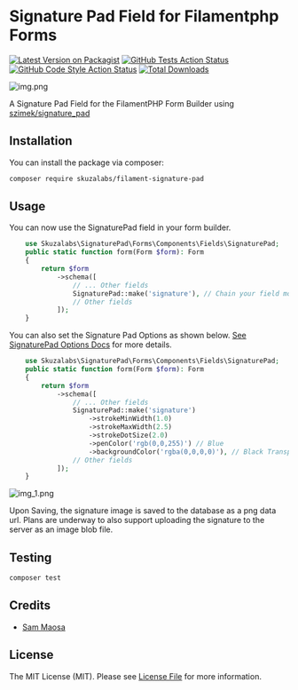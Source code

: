# Signature Pad Field for Filamentphp Forms

[![Latest Version on Packagist](https://img.shields.io/packagist/v/skuzalabs/filament-signature-pad.svg?style=flat-square)](https://packagist.org/packages/skuzalabs/filament-signature-pad)
[![GitHub Tests Action Status](https://img.shields.io/github/workflow/status/skuzalabs/filament-signature-pad/run-tests?label=tests)](https://github.com/skuzalabs/filament-signature-pad/actions?query=workflow%3Arun-tests+branch%3Amain)
[![GitHub Code Style Action Status](https://img.shields.io/github/workflow/status/skuzalabs/filament-signature-pad/Check%20&%20fix%20styling?label=code%20style)](https://github.com/skuzalabs/filament-signature-pad/actions?query=workflow%3A"Check+%26+fix+styling"+branch%3Amain)
[![Total Downloads](https://img.shields.io/packagist/dt/skuzalabs/filament-signature-pad.svg?style=flat-square)](https://packagist.org/packages/skuzalabs/filament-signature-pad)


![img.png](img.png)

A Signature Pad Field for the FilamentPHP Form Builder using [szimek/signature_pad](https://github.com/szimek/signature_pad)

## Installation

You can install the package via composer:

```bash
composer require skuzalabs/filament-signature-pad
```

## Usage

You can now use the SignaturePad field in your form builder. 
```php
    use Skuzalabs\SignaturePad\Forms\Components\Fields\SignaturePad;
    public static function form(Form $form): Form
    {
        return $form
            ->schema([
                // ... Other fields
                SignaturePad::make('signature'), // Chain your field modifiers here
                // Other fields
            ]);
    }
```
You can also set the Signature Pad Options as shown below. [See SignaturePad Options Docs](https://github.com/szimek/signature_pad#options) for more details.
```php
    use Skuzalabs\SignaturePad\Forms\Components\Fields\SignaturePad;
    public static function form(Form $form): Form
    {
        return $form
            ->schema([
                // ... Other fields
                SignaturePad::make('signature')
                    ->strokeMinWidth(1.0)
                    ->strokeMaxWidth(2.5)
                    ->strokeDotSize(2.0)
                    ->penColor('rgb(0,0,255)') // Blue
                    ->backgroundColor('rgba(0,0,0,0)'), // Black Transparent
                // Other fields
            ]);
    }
```
![img_1.png](img_1.png)

Upon Saving, the signature image is saved to the database as a png data url. Plans are underway to also support uploading the signature to the server as an image blob file.

## Testing

```bash
composer test
```

## Credits

- [Sam Maosa](https://github.com/savannabits)

## License

The MIT License (MIT). Please see [License File](LICENSE.md) for more information.

